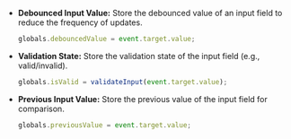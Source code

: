 - **Debounced Input Value:** Store the debounced value of an input field to reduce the frequency of updates.
  ```javascript
  globals.debouncedValue = event.target.value;
  ```
- **Validation State:** Store the validation state of the input field (e.g., valid/invalid).
  ```javascript
  globals.isValid = validateInput(event.target.value);
  ```
- **Previous Input Value:** Store the previous value of the input field for comparison.
  ```javascript
  globals.previousValue = event.target.value;
  ```
